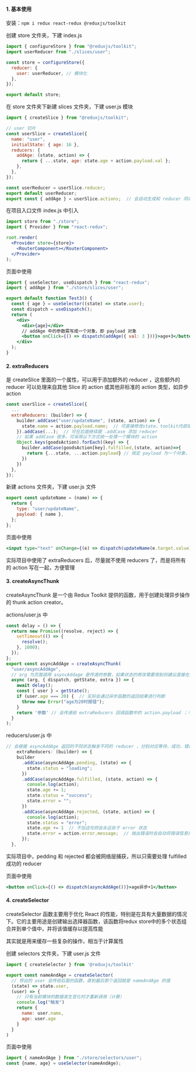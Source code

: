 #### 1. 基本使用

安装：`npm i redux react-redux @reduxjs/toolkit`

创建 store 文件夹，下建 index.js

```jsx
import { configureStore } from "@reduxjs/toolkit";
import userReducer from "./slices/user";

const store = configureStore({
  reducer: {
    user: userReducer, // 模块化
  },
});

export default store;
```

在 store 文件夹下新建 slices 文件夹，下建 user.js 模块

```jsx
import { createSlice } from "@reduxjs/toolkit";

// user 切片
const userSlice = createSlice({
  name: "user",
  initialState: { age: 16 },
  reducers: {
    addAge: (state, action) => {
      return { ...state, age: state.age + action.payload.val };
    },
  },
});

const userReducer = userSlice.reducer;
export default userReducer;
export const { addAge } = userSlice.actions;  // 会自动生成和 reducer 同名的 action
```

在项目入口文件 index.js 中引入

```jsx
import store from "./store";
import { Provider } from "react-redux";

root.render(
  <Provider store={store}>
    <RouterComponent></RouterComponent>
  </Provider>
);
```

页面中使用

```jsx
import { useSelector, useDispatch } from "react-redux";
import { addAge } from "./store/slices/user";

export default function Test3() {
  const { age } = useSelector((state) => state.user);
  const dispatch = useDispatch();
  return (
    <div>
      <div>{age}</div>
      // addAge 中的参数需写成一个对象，即 payload 对象
      <button onClick={() => dispatch(addAge({ val: 3 }))}>age+3</button>
    </div>
  );
}
```



#### 2. extraReducers

是 createSlice 里面的一个属性，可以用于添加额外的 reducer ，这些额外的 reducer 可以处理来自其他 Slice 的 action 或其他非标准的 action 类型，如异步 action 

```jsx
const userSlice = createSlice({
  ...
  extraReducers: (builder) => {
    builder.addCase("user/updateName", (state, action) => {
      state.name = action.payload.name;  // 可直接修改state，toolkit内部使用了immer库
    }).addCase(...);  // 可在后面继续跟 .addCase 添加 reducer
    // 如果 addCase 很多，可采用以下方式统一处理一个模块的 action 
    Object.keys(goodsAction).forEach((key) => {
      builder.addCase(goodsAction[key].fulfilled,(state, action)=>{
        return {...state, ...action.payload} // 规定 payload 为一个对象，值就是要修改的状态
      })
    })
  },
});
```

新建 actions 文件夹，下建 user.js 文件

```jsx
export const updateName = (name) => {
  return {
    type: "user/updateName",
    payload: { name },
  };
};
```

页面中使用

```jsx
<input type="text" onChange={(e) => dispatch(updateName(e.target.value))} />
```

实际项目中使用了 extraReducers 后，尽量就不使用 reducers 了，而是将所有的 action 写在一起，方便管理



#### 3. createAsyncThunk

createAsyncThunk 是一个由 Redux Toolkit 提供的函数，用于创建处理异步操作的 thunk action creator。

actions/user.js 中

```jsx
const delay = () => {
  return new Promise((resolve, reject) => {
    setTimeout(() => {
      resolve();
    }, 1000);
  });
};
export const asyncAddAge = createAsyncThunk(
  "user/asyncAddAge",
  // arg 为页面调用 asyncAddage 是传递的参数，如果状态的修改需要用到则建议直接在这里 dispatch ，页面使用时直接调用该函数即可
  async (arg, { dispatch, getState, extra }) => {
    await delay();
    const { user } = getState();
    if (user.age === 20) {  // 实际会通过异步函数的返回结果进行判断
      throw new Error("age为20时报错");
    }
    return '参数' // 会传递给 extraReducers 回调函数中的 action.payload ；不需要返回 type ，会自动生成
  }
);
```

reducers/user.js 中

```jsx
// 会根据 asyncAddAge 返回的不同状态触发不同的 reducer ，分别对应等待，成功，错误
	extraReducers: (builder) => {
    builder
      .addCase(asyncAddAge.pending, (state) => {
        state.status = "loading";
      })
      .addCase(asyncAddAge.fulfilled, (state, action) => {
        console.log(action);
        state.age += 1;
        state.status = "success";
        state.error = "";
      })
      .addCase(asyncAddAge.rejected, (state, action) => {
        console.log(action);
        state.status = "error";
        state.age += 1  // 不加这句则会永远处于 error 状态
        state.error = action.error.message;  // 抛出错误时会自动将错误信息存到这里
      });
  },
```

实际项目中，pedding 和 rejected 都会被网络层捕获，所以只需要处理 fulfilled 成功的 reducer 

页面中使用

```jsx
<button onClick={() => dispatch(asyncAddAge())}>age异步+1</button>
```



#### 4. createSelector

createSelector 函数主要用于优化 React 的性能，特别是在具有大量数据的情况下。它的主要用途是创建输出选择器函数，该函数将redux store中的多个状态组合并到单个值中，并将该值缓存以提高性能

其实就是用来缓存一些复杂的操作，相当于计算属性

创建 selectors 文件夹，下建 user.js 文件

```jsx
import { createSelector } from '@reduxjs/toolkit'

export const nameAndAge = createSelector(
  // 导出的 user 会传给后面的函数，直到最后那个返回就是 nameAndAge 的值
  (state) => state.user,
  (user) => {
    // 只有当前模块的数据发生变化时才重新调用（计算）
    console.log("触发")
    return {
      name: user.name,
      age: user.age
    }
  }
)
```

页面中使用

```jsx
import { nameAndAge } from "./store/selectors/user";
const {name, age} = useSelector(nameAndAge);
```



